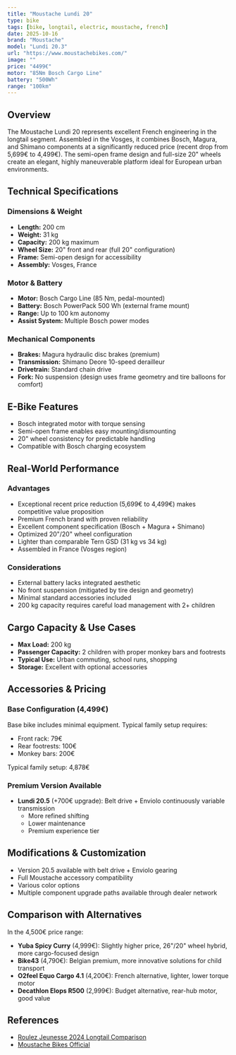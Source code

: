 ```yaml
---
title: "Moustache Lundi 20"
type: bike
tags: [bike, longtail, electric, moustache, french]
date: 2025-10-16
brand: "Moustache"
model: "Lundi 20.3"
url: "https://www.moustachebikes.com/"
image: ""
price: "4499€"
motor: "85Nm Bosch Cargo Line"
battery: "500Wh"
range: "100km"
---
```


## Overview

The Moustache Lundi 20 represents excellent French engineering in the longtail segment. Assembled in the Vosges, it combines Bosch, Magura, and Shimano components at a significantly reduced price (recent drop from 5,699€ to 4,499€). The semi-open frame design and full-size 20" wheels create an elegant, highly maneuverable platform ideal for European urban environments.

## Technical Specifications

### Dimensions & Weight

- **Length:** 200 cm
- **Weight:** 31 kg
- **Capacity:** 200 kg maximum
- **Wheel Size:** 20" front and rear (full 20" configuration)
- **Frame:** Semi-open design for accessibility
- **Assembly:** Vosges, France

### Motor & Battery

- **Motor:** Bosch Cargo Line (85 Nm, pedal-mounted)
- **Battery:** Bosch PowerPack 500 Wh (external frame mount)
- **Range:** Up to 100 km autonomy
- **Assist System:** Multiple Bosch power modes

### Mechanical Components

- **Brakes:** Magura hydraulic disc brakes (premium)
- **Transmission:** Shimano Deore 10-speed derailleur
- **Drivetrain:** Standard chain drive
- **Fork:** No suspension (design uses frame geometry and tire balloons for comfort)

## E-Bike Features

- Bosch integrated motor with torque sensing
- Semi-open frame enables easy mounting/dismounting
- 20" wheel consistency for predictable handling
- Compatible with Bosch charging ecosystem

## Real-World Performance

### Advantages

- Exceptional recent price reduction (5,699€ to 4,499€) makes competitive value proposition
- Premium French brand with proven reliability
- Excellent component specification (Bosch + Magura + Shimano)
- Optimized 20"/20" wheel configuration
- Lighter than comparable Tern GSD (31 kg vs 34 kg)
- Assembled in France (Vosges region)

### Considerations

- External battery lacks integrated aesthetic
- No front suspension (mitigated by tire design and geometry)
- Minimal standard accessories included
- 200 kg capacity requires careful load management with 2+ children

## Cargo Capacity & Use Cases

- **Max Load:** 200 kg
- **Passenger Capacity:** 2 children with proper monkey bars and footrests
- **Typical Use:** Urban commuting, school runs, shopping
- **Storage:** Excellent with optional accessories

## Accessories & Pricing

### Base Configuration (4,499€)

Base bike includes minimal equipment. Typical family setup requires:

- Front rack: 79€
- Rear footrests: 100€
- Monkey bars: 200€

Typical family setup: 4,878€

### Premium Version Available

- **Lundi 20.5** (+700€ upgrade): Belt drive + Enviolo continuously variable transmission
  - More refined shifting
  - Lower maintenance
  - Premium experience tier

## Modifications & Customization

- Version 20.5 available with belt drive + Enviolo gearing
- Full Moustache accessory compatibility
- Various color options
- Multiple component upgrade paths available through dealer network

## Comparison with Alternatives

In the 4,500€ price range:

- **Yuba Spicy Curry** (4,999€): Slightly higher price, 26"/20" wheel hybrid, more cargo-focused design
- **Bike43** (4,790€): Belgian premium, more innovative solutions for child transport
- **O2feel Equo Cargo 4.1** (4,200€): French alternative, lighter, lower torque motor
- **Decathlon Elops R500** (2,999€): Budget alternative, rear-hub motor, good value

## References

- [Roulez Jeunesse 2024 Longtail Comparison](https://blog.roulezjeunesse.com/comparatif-2023-des-meilleurs-velos-longtails-electriques/)
- [Moustache Bikes Official](https://www.moustachebikes.com/)
